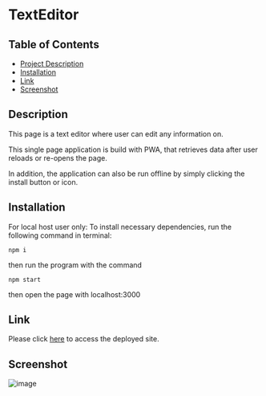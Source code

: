 # TextEditor

## Table of Contents
  - [Project Description](#description)
  - [Installation](#installation)
  - [Link](#Link)
  - [Screenshot](#Screenshot)

  ## Description
   This page is a text editor where user can edit any information on. 
   
   This single page application is build with PWA, that retrieves data after user reloads or re-opens the page.
   
   In addition, the application can also be run offline by simply clicking the install button or icon.

  ## Installation
   For local host user only:
   To install necessary dependencies, run the following command in terminal:
   ```
   npm i
   ```
   then run the program with the command 
   ```
   npm start
   ```
   then open the page with localhost:3000

  ## Link
   Please click [here](https://immense-cliffs-49791.herokuapp.com/) to access the deployed site.

  ## Screenshot
  ![image](https://user-images.githubusercontent.com/99180884/196205174-9deeaffc-27a6-46e9-b4c0-4a09d1287078.png)



